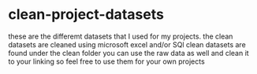 # clean-project-datasets

these are the differemt datasets that I used for my projects.
the clean datasets are cleaned using microsoft excel and/or SQl
clean datasets are found under the clean folder
you can use the raw data as well and clean it to your linking
so feel free to use them for your own projects
